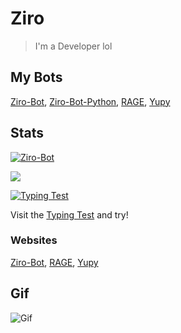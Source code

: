 # Ziro
> I'm a Developer lol

## My Bots
[Ziro-Bot](https://discord.com/api/oauth2/authorize?client_id=752242570532225064&permissions=8&scope=bot),
[Ziro-Bot-Python](https://discord.com/api/oauth2/authorize?client_id=771797240448417793&permissions=8&scope=bot),
[RAGE](https://discord.com/api/oauth2/authorize?client_id=706120306082971699&permissions=2146958847&scope=bot),
[Yupy](https://discord.com/oauth2/authorize?client_id=746714900604125222&scope=bot&permissions=8)

## Stats

<a href="https://top.gg/bot/752242570532225064">
    <img align="center" src="https://top.gg/api/widget/752242570532225064.svg" alt="Ziro-Bot" />
</a>

<p>
<img align="center" src="https://github-readme-stats.anuraghazra1.vercel.app/api?username=ZiroWasTaken420&show_icons=true&include_all_commits=true&theme=material-palenight"/>
</p>

<a href="https://10fastfingers.com/typing-test/english"><img src="http://img.10fastfingers.com/badge/typing-test_1_CS.png" alt="Typing Test" /></a><p>Visit the <a href="https://10fastfingers.com/typing-test/english">Typing Test</a> and try!</p>

### Websites
[Ziro-Bot](http://zirobot.rf.gd/),
[RAGE](http://ragebot.xyz/),
[Yupy](http://yupy.ml/?i=1)

## Gif
![Gif](https://i.imgur.com/ZzDn8k3.gif)
